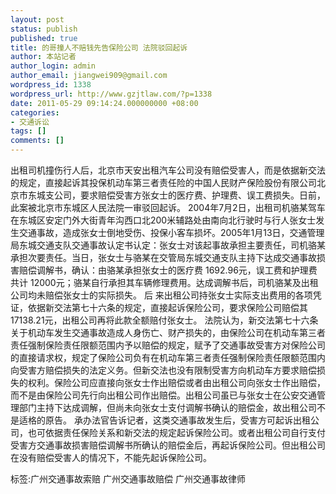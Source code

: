 ```yaml
---
layout: post
status: publish
published: true
title: 的哥撞人不赔钱先告保险公司 法院驳回起诉
author: 本站记者
author_login: admin
author_email: jiangwei909@gmail.com
wordpress_id: 1338
wordpress_url: http://www.gzjtlaw.com/?p=1338
date: 2011-05-29 09:14:24.000000000 +08:00
categories:
- 交通诉讼
tags: []
comments: []
---
```

 出租司机撞伤行人后，北京市天安出租汽车公司没有赔偿受害人，而是依据新交法的规定，直接起诉其投保机动车第三者责任险的中国人民财产保险股份有限公司北京市东城支公司，要求赔偿受害方张女士的医疗费、护理费、误工费损失。日前，此案被北京市东城区人民法院一审驳回起诉。 2004年7月2日，出租司机骆某驾车在东城区安定门外大街青年沟西口北200米辅路处由南向北行驶时与行人张女士发生交通事故，造成张女士倒地受伤、投保小客车损坏。2005年1月13日，交通管理局东城交通支队交通事故认定书认定：张女士对该起事故承担主要责任，司机骆某承担次要责任。当日，张女士与骆某在交管局东城交通支队主持下达成交通事故损害赔偿调解书，确认：由骆某承担张女士的医疗费 1692.96元，误工费和护理费共计 12000元；骆某自行承担其车辆修理费用。达成调解书后，司机骆某及出租公司均未赔偿张女士的实际损失。 后 来出租公司持张女士实际支出费用的各项凭证，依据新交法第七十六条的规定，直接起诉保险公司，要求保险公司赔偿其17138.21元，出租公司再将此款全额赔付张女士。 法院认为，新交法第七十六条关于机动车发生交通事故造成人身伤亡、财产损失的，由保险公司在机动车第三者责任强制保险责任限额范围内予以赔偿的规定，赋予了交通事故受害方对保险公司的直接请求权，规定了保险公司负有在机动车第三者责任强制保险责任限额范围内向受害方赔偿损失的法定义务。但新交法也没有限制受害方向机动车方要求赔偿损失的权利。保险公司应直接向张女士作出赔偿或者由出租公司向张女士作出赔偿，而不是由保险公司先行向出租公司作出赔偿。出租公司虽已与张女士在公安交通管理部门主持下达成调解，但尚未向张女士支付调解书确认的赔偿金，故出租公司不是适格的原告。 承办法官告诉记者，这类交通事故发生后，受害方可起诉出租公司，也可依据责任保险关系和新交法的规定起诉保险公司。或者出租公司自行支付受害方交通事故损害赔偿调解书所确认的赔偿金后，再起诉保险公司。但出租公司在没有赔偿受害人的情况下，不能先起诉保险公司。标签:广州交通事故索赔 广州交通事故赔偿 广州交通事故律师
